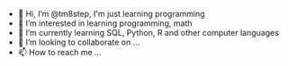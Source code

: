 - 👋 Hi, I’m @tm8step, I'm just learning programming
- 👀 I’m interested in learning programming, math
- 🌱 I’m currently learning SQL, Python, R and other computer languages
- 💞️ I’m looking to collaborate on ...
- 📫 How to reach me ...

<!---
tm8step/tm8step is a ✨ special ✨ repository because its `README.md` (this file) appears on your GitHub profile.
You can click the Preview link to take a look at your changes.
--->

